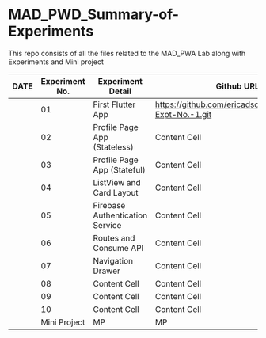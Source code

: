 # MAD_PWD_Summary-of-Experiments

This repo consists of all the files related to the MAD_PWA Lab along with Experiments and Mini project

| DATE | Experiment No.  | Experiment Detail | Github URL |
|------| ------------- | ------------- | ------------- |
|      |  01  |  First Flutter App  |https://github.com/ericadsouxa/MAD_PWA-Expt-No.-1.git   |
|      |  02  | Profile Page App (Stateless)  | Content Cell  |
|      |  03  | Profile Page App (Stateful) | Content Cell  |
|      |  04  | ListView and Card Layout  | Content Cell  |
|      |  05  | Firebase Authentication Service  | Content Cell  |
|      |  06  |  Routes and Consume API  | Content Cell  |
|      |  07  | Navigation Drawer  | Content Cell  |
|      |  08  | Content Cell  | Content Cell  |
|      |  09  | Content Cell  | Content Cell  |
|      |  10  | Content Cell  | Content Cell  |
|      | Mini Project  | MP  | MP  |
